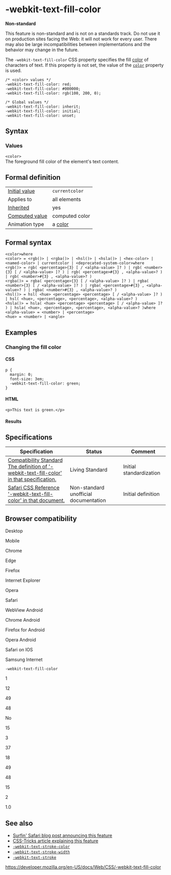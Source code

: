 # -webkit-text-fill-color

**Non-standard**

This feature is non-standard and is not on a standards track. Do not use it on production sites facing the Web: it will not work for every user. There may also be large incompatibilities between implementations and the behavior may change in the future.

The `-webkit-text-fill-color` CSS property specifies the fill [color](color_value) of characters of text. If this property is not set, the value of the [`color`](color) property is used.

    /* <color> values */
    -webkit-text-fill-color: red;
    -webkit-text-fill-color: #000000;
    -webkit-text-fill-color: rgb(100, 200, 0);

    /* Global values */
    -webkit-text-fill-color: inherit;
    -webkit-text-fill-color: initial;
    -webkit-text-fill-color: unset;

## Syntax

### Values

`<color>`  
The foreground fill color of the element's text content.

## Formal definition

<table><tbody><tr class="odd"><td><a href="initial_value">Initial value</a></td><td><code>currentcolor</code></td></tr><tr class="even"><td>Applies to</td><td>all elements</td></tr><tr class="odd"><td><a href="inheritance">Inherited</a></td><td>yes</td></tr><tr class="even"><td><a href="computed_value">Computed value</a></td><td>computed color</td></tr><tr class="odd"><td>Animation type</td><td>a <a href="color_value#interpolation">color</a></td></tr></tbody></table>

## Formal syntax

    <color>where
    <color> = <rgb()> | <rgba()> | <hsl()> | <hsla()> | <hex-color> | <named-color> | currentcolor | <deprecated-system-color>where
    <rgb()> = rgb( <percentage>{3} [ / <alpha-value> ]? ) | rgb( <number>{3} [ / <alpha-value> ]? ) | rgb( <percentage>#{3} , <alpha-value>? ) | rgb( <number>#{3} , <alpha-value>? )
    <rgba()> = rgba( <percentage>{3} [ / <alpha-value> ]? ) | rgba( <number>{3} [ / <alpha-value> ]? ) | rgba( <percentage>#{3} , <alpha-value>? ) | rgba( <number>#{3} , <alpha-value>? )
    <hsl()> = hsl( <hue> <percentage> <percentage> [ / <alpha-value> ]? ) | hsl( <hue>, <percentage>, <percentage>, <alpha-value>? )
    <hsla()> = hsla( <hue> <percentage> <percentage> [ / <alpha-value> ]? ) | hsla( <hue>, <percentage>, <percentage>, <alpha-value>? )where
    <alpha-value> = <number> | <percentage>
    <hue> = <number> | <angle>

## Examples

### Changing the fill color

#### CSS

    p {
      margin: 0;
      font-size: 3em;
      -webkit-text-fill-color: green;
    }

#### HTML

    <p>This text is green.</p>

#### Results

## Specifications

<table><thead><tr class="header"><th>Specification</th><th>Status</th><th>Comment</th></tr></thead><tbody><tr class="odd"><td><a href="https://compat.spec.whatwg.org/#the-webkit-text-fill-color">Compatibility Standard<br />
<span class="small">The definition of '-webkit-text-fill-color' in that specification.</span></a></td><td><span class="spec-living">Living Standard</span></td><td>Initial standardization</td></tr><tr class="even"><td><a href="https://developer.apple.com/library/safari/documentation/AppleApplications/Reference/SafariCSSRef/Articles/StandardCSSProperties.html#//apple_ref/doc/uid/TP30001266--webkit-text-fill-color">Safari CSS Reference<br />
<span class="small">'-webkit-text-fill-color' in that document.</span></a></td><td>Non-standard unofficial documentation</td><td>Initial definition</td></tr></tbody></table>

## Browser compatibility

Desktop

Mobile

Chrome

Edge

Firefox

Internet Explorer

Opera

Safari

WebView Android

Chrome Android

Firefox for Android

Opera Android

Safari on IOS

Samsung Internet

`-webkit-text-fill-color`

1

12

49

48

No

15

3

37

18

49

48

15

2

1.0

## See also

- [Surfin' Safari blog post announcing this feature](https://www.webkit.org/blog/85/introducing-text-stroke/)
- [CSS-Tricks article explaining this feature](https://css-tricks.com/adding-stroke-to-web-text/)
- [`-webkit-text-stroke-color`](-webkit-text-stroke-color)
- [`-webkit-text-stroke-width`](-webkit-text-stroke-width)
- [`-webkit-text-stroke`](-webkit-text-stroke)

<a href="https://developer.mozilla.org/en-US/docs/Web/CSS/-webkit-text-fill-color" class="_attribution-link">https://developer.mozilla.org/en-US/docs/Web/CSS/-webkit-text-fill-color</a>
